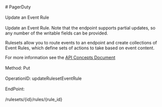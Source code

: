 <br>#     PagerDuty</br>
<br>Update an Event Rule</br>
<br>Update an Event Rule. Note that the endpoint supports partial updates, so any number of the writable fields can be provided.

Rulesets allow you to route events to an endpoint and create collections of Event Rules, which define sets of actions to take based on event content.

For more information see the [API Concepts Document](../../docs/CONCEPTS.md#rulesets)
</br>
<br>Method: Put</br>
<br>OperationID: updateRulesetEventRule</br>
<br>EndPoint:</br>
<br>/rulesets/{id}/rules/{rule_id}</br>
